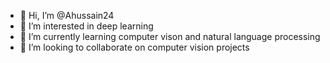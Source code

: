 - 👋 Hi, I’m @Ahussain24
- 👀 I’m interested in deep learning
- 🌱 I’m currently learning computer vison and natural language processing
- 💞️ I’m looking to collaborate on computer vision projects

<!---
Ahussain24/Ahussain24 is a ✨ special ✨ repository because its `README.md` (this file) appears on your GitHub profile.
You can click the Preview link to take a look at your changes.
--->
